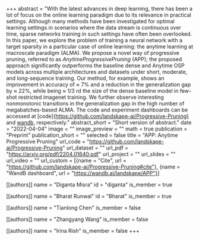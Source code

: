 +++
abstract = "With the latest advances in deep learning, there has been a lot of focus on the online learning paradigm due to its relevance in practical settings. Although many methods have been investigated for optimal learning settings in scenarios where the data stream is continuous over time, sparse networks training in such settings have often been overlooked. In this paper, we explore the problem of training a neural network with a target sparsity in a particular case of online learning: the anytime learning at macroscale paradigm (ALMA). We propose a novel way of progressive pruning, referred to as ${Anytime Progressive Pruning}$ (APP); the proposed approach significantly outperforms the baseline dense and Anytime OSP models across multiple architectures and datasets under short, moderate, and long-sequence training. Our method, for example, shows an improvement in accuracy of $\approx$ 7% and a reduction in the generalization gap by $\approx$ 22%, while being $\approx$ 1/3 rd the size of the dense baseline model in few-shot restricted imagenet training. We further observe interesting nonmonotonic transitions in the generalization gap in the high number of megabatches-based ALMA. The code and experiment dashboards can be accessed at [code]{https://github.com/landskape-ai/Progressive-Pruning} and [wandb](https://wandb.ai/landskape/APP), respectively."
abstract_short = "Short version of abstract."
date = "2022-04-04"
image = ""
image_preview = ""
math = true
publication = "Preprint"
publication_short = ""
selected = false
title = "APP: Anytime Progressive Pruning"
url_code = "https://github.com/landskape-ai/Progressive-Pruning"
url_dataset = ""
url_pdf = "https://arxiv.org/pdf/2204.01640.pdf"
url_project = ""
url_slides = ""
url_video = ""
url_custom = [{name = "Cite", url = "https://github.com/landskape-ai/Progressive-Pruning#cite"}, {name = "WandB dashboard", url = "https://wandb.ai/landskape/APP"}]

[[authors]]
    name = "Diganta Misra"
    id = "diganta"
    is_member = true

[[authors]]
    name = "Bharat Runwal"
    id = "Bharat"
    is_member = true

[[authors]]
    name = "Tianlong Chen"
    is_member = false

[[authors]]
    name = "Zhangyang Wang"
    is_member = false

[[authors]]
    name = "Irina Rish"
    is_member = false
+++